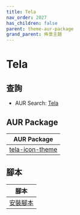 ```yaml
---
title: Tela
nav_order: 2027
has_children: false
parent: theme-aur-package
grand_parent: 佈景主題
---
```



# Tela


## 查詢

* AUR Search: [Tela](https://aur.archlinux.org/packages?O=0&SeB=nd&K=Tela&outdated=&SB=m&SO=d&PP=50&submit=Go)


## AUR Package

| AUR Package |
| --- |
| [tela-icon-theme](https://aur.archlinux.org/packages/tela-icon-theme) |


## 腳本

| 腳本 |
| --- |
| [安裝腳本](https://github.com/samwhelp/ezarcher-adjustment/tree/main/prototype/theme/tela) |
